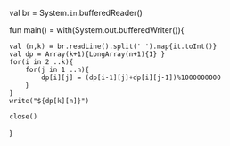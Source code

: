 val br = System.`in`.bufferedReader()

fun main() = with(System.out.bufferedWriter()){

    val (n,k) = br.readLine().split(' ').map{it.toInt()}
    val dp = Array(k+1){LongArray(n+1){1} }
    for(i in 2 ..k){
        for(j in 1 ..n){
            dp[i][j] = (dp[i-1][j]+dp[i][j-1])%1000000000
        }
    }
    write("${dp[k][n]}")

    close()
}
